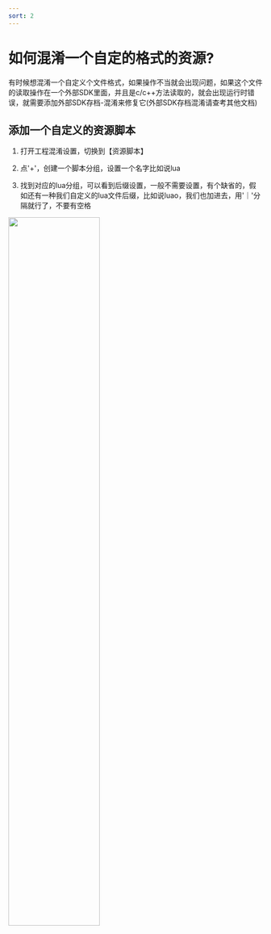 ```yaml
---
sort: 2
---
```


# 如何混淆一个自定的格式的资源?
有时候想混淆一个自定义个文件格式，如果操作不当就会出现问题，如果这个文件的读取操作在一个外部SDK里面，并且是c/c++方法读取的，就会出现运行时错误，就需要添加外部SDK存档-混淆来修复它(外部SDK存档混淆请查考其他文档)

## 添加一个自定义的资源脚本
1. 打开工程混淆设置，切换到【资源脚本】

2. 点'+'，创建一个脚本分组，设置一个名字比如说lua

3. 找到对应的lua分组，可以看到后缀设置，一般不需要设置，有个缺省的，假如还有一种我们自定义的lua文件后缀，比如说luao，我们也加进去，用'｜'分隔就行了，不要有空格

>
<img src="https://outtable.github.io/9live/assets/images/snapshots/snapshot-35.png" width="60%">